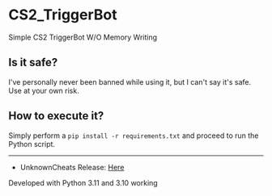 # CS2_TriggerBot

Simple CS2 TriggerBot W/O Memory Writing

## Is it safe?
I've personally never been banned while using it, but I can't say it's safe. Use at your own risk.

## How to execute it?
Simply perform a `pip install -r requirements.txt` and proceed to run the Python script.

---

- UnknownCheats Release: [Here](https://www.unknowncheats.me/forum/counter-strike-2-releases/608773-cs2-triggerbot-python.html)

Developed with Python 3.11 and 3.10 working


